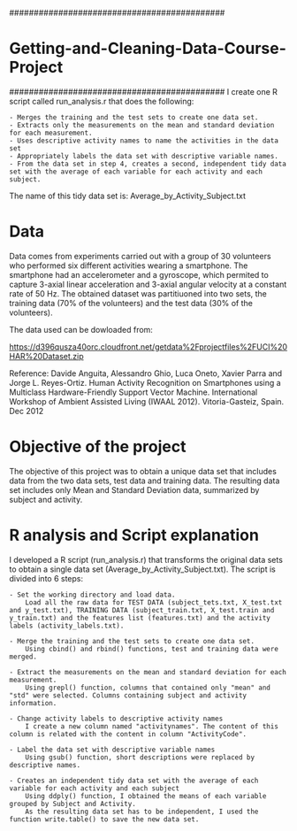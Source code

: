 ############################################
# Getting-and-Cleaning-Data-Course-Project #
############################################
I create one R script called run_analysis.r that does the following:

	- Merges the training and the test sets to create one data set.
	- Extracts only the measurements on the mean and standard deviation for each measurement. 
	- Uses descriptive activity names to name the activities in the data set
	- Appropriately labels the data set with descriptive variable names. 
	- From the data set in step 4, creates a second, independent tidy data set with the average of each variable for each activity and each subject. 

The name of this tidy data set is: Average_by_Activity_Subject.txt

# Data 

Data comes from experiments carried out with a group of 30 volunteers who performed six different activities wearing a smartphone. The smartphone had an accelerometer and a gyroscope, which permited to capture 3-axial linear acceleration and 3-axial angular velocity at a constant rate of 50 Hz. The obtained dataset was partitiuoned into two sets, the training data (70% of the volunteers) and the test data (30% of the volunteers).

The data used can be dowloaded from: 

https://d396qusza40orc.cloudfront.net/getdata%2Fprojectfiles%2FUCI%20HAR%20Dataset.zip

Reference: Davide Anguita, Alessandro Ghio, Luca Oneto, Xavier Parra and Jorge L. Reyes-Ortiz. Human Activity Recognition on Smartphones using a Multiclass Hardware-Friendly Support Vector Machine. International Workshop of Ambient Assisted Living (IWAAL 2012). Vitoria-Gasteiz, Spain. Dec 2012

# Objective of the project
The objective of this project was to obtain a unique data set that includes data from the two data sets, test data and training data. The resulting data set includes only Mean and Standard Deviation data, summarized by subject and activity. 

# R analysis and Script explanation
I developed a R script (run_analysis.r) that transforms the original data sets to obtain a single data set (Average_by_Activity_Subject.txt). The script is divided into 6 steps: 

	- Set the working directory and load data. 
		Load all the raw data for TEST DATA (subject_tets.txt, X_test.txt and y_test.txt), TRAINING DATA (subject_train.txt, X_test.train and y_train.txt) and the features list (features.txt) and the activity labels (activity_labels.txt).
	
	- Merge the training and the test sets to create one data set. 
		Using cbind() and rbind() functions, test and training data were merged. 
	
	- Extract the measurements on the mean and standard deviation for each measurement. 
		Using grepl() function, columns that contained only "mean" and "std" were selected. Columns containing subject and activity information.

	- Change activity labels to descriptive activity names
		I create a new column named "activitynames". The content of this column is related with the content in column "ActivityCode".

	- Label the data set with descriptive variable names
		Using gsub() function, short descriptions were replaced by descriptive names.

	- Creates an independent tidy data set with the average of each variable for each activity and each subject
		Using ddply() function, I obtained the means of each variable grouped by Subject and Activity.
		As the resulting data set has to be independent, I used the function write.table() to save the new data set. 





